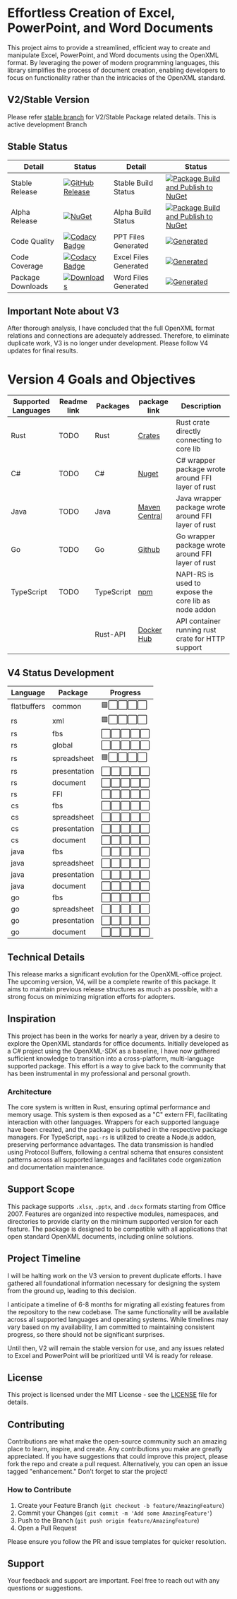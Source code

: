 # Effortless Creation of Excel, PowerPoint, and Word Documents

This project aims to provide a streamlined, efficient way to create and manipulate Excel, PowerPoint, and Word documents using the OpenXML format. By leveraging the power of modern programming languages, this library simplifies the process of document creation, enabling developers to focus on functionality rather than the intricacies of the OpenXML standard.

## V2/Stable Version

Please refer [stable branch](https://github.com/DraviaVemal/OpenXML-Office/tree/stable) for V2/Stable Package related details. This is active development Branch

## Stable Status
| Detail            | Status                                                                                                                                                                                                                                       | Detail                | Status                                                                                                                                                                                                                                            |
| ----------------- | -------------------------------------------------------------------------------------------------------------------------------------------------------------------------------------------------------------------------------------------- | --------------------- | ------------------------------------------------------------------------------------------------------------------------------------------------------------------------------------------------------------------------------------------------- |
| Stable Release    | [![GitHub Release](https://img.shields.io/github/v/release/DraviaVemal/OpenXML-Office?sort=semver&label=Stable%20Release)](https://openxml-office.draviavemal.com/)                                                                          | Stable Build Status   | [![Package Build and Publish to NuGet](https://github.com/DraviaVemal/OpenXMLOffice/actions/workflows/nuget-publish-stable.yml/badge.svg?branch=stable)](https://github.com/DraviaVemal/OpenXMLOffice/actions/workflows/nuget-publish-stable.yml) |
| Alpha Release     | [![NuGet](https://img.shields.io/nuget/vpre/OpenXMLOffice.Presentation.svg)](https://www.nuget.org/packages/OpenXMLOffice.Presentation)                                                                                                      | Alpha Build Status    | [![Package Build and Publish to NuGet](https://github.com/DraviaVemal/OpenXMLOffice/actions/workflows/nuget-publish-alpha.yml/badge.svg?branch=alpha)](https://github.com/DraviaVemal/OpenXMLOffice/actions/workflows/nuget-publish-alpha.yml)    |
| Code Quality      | [![Codacy Badge](https://app.codacy.com/project/badge/Grade/5b420a599805426ab8a990a1a741247a)](https://app.codacy.com/gh/DraviaVemal/OpenXML-Office/dashboard?utm_source=gh&utm_medium=referral&utm_content=&utm_campaign=Badge_grade)       | PPT Files Generated   | [![Generated](https://draviavemal.com/openxml-office/powerpoint-count.svg)](https://openxml-office.draviavemal.com/)                                                                                                                              |
| Code Coverage     | [![Codacy Badge](https://app.codacy.com/project/badge/Coverage/5b420a599805426ab8a990a1a741247a)](https://app.codacy.com/gh/DraviaVemal/OpenXML-Office/dashboard?utm_source=gh&utm_medium=referral&utm_content=&utm_campaign=Badge_coverage) | Excel Files Generated | [![Generated](https://draviavemal.com/openxml-office/excel-count.svg)](https://openxml-office.draviavemal.com/)                                                                                                                                   |
| Package Downloads | [![Downloads](https://img.shields.io/nuget/dt/OpenXMLOffice.Presentation.svg)](https://www.nuget.org/packages/OpenXMLOffice.Presentation)                                                                                                    | Word Files Generated  | [![Generated](https://draviavemal.com/openxml-office/word-count.svg)](https://openxml-office.draviavemal.com/)                                                                                                                                    |

## Important Note about V3

After thorough analysis, I have concluded that the full OpenXML format relations and connections are adequately addressed. Therefore, to eliminate duplicate work, V3 is no longer under development. Please follow V4 updates for final results.

# Version 4 Goals and Objectives

| Supported Languages | Readme link | Packages   | package link                                             | Description                                          |
| ------------------- | ----------- | ---------- | -------------------------------------------------------- | ---------------------------------------------------- |
| Rust                | TODO        | Rust       | [Crates](https://crates.io/)                             | Rust crate directly connecting to core lib           |
| C#                  | TODO        | C#         | [Nuget](https://www.nuget.org/)                          | C# wrapper package wrote around FFI layer of rust    |
| Java                | TODO        | Java       | [Maven Central](https://mvnrepository.com/)              | Java wrapper package wrote around FFI layer of rust  |
| Go                  | TODO        | Go         | [Github](https://github.com/DraviaVemal/OpenXML-Office/) | Go wrapper package wrote around FFI layer of rust    |
| TypeScript          | TODO        | TypeScript | [npm](https://www.npmjs.com/)                            | NAPI-RS is used to expose the core lib as node addon |
|                     |             | Rust-API   | [Docker Hub](https://hub.docker.com/)                    | API container running rust crate for HTTP support    |

## V4 Status Development

| Language    | Package      | Progress |
| ----------- | ------------ | -------- |
| flatbuffers | common       | 🟩⬜⬜⬜⬜    |
| rs          | xml          | 🟩⬜⬜⬜⬜    |
| rs          | fbs          | ⬜⬜⬜⬜⬜    |
| rs          | global       | ⬜⬜⬜⬜⬜    |
| rs          | spreadsheet  | 🟩⬜⬜⬜⬜    |
| rs          | presentation | ⬜⬜⬜⬜⬜    |
| rs          | document     | ⬜⬜⬜⬜⬜    |
| rs          | FFI          | ⬜⬜⬜⬜⬜    |
| cs          | fbs          | ⬜⬜⬜⬜⬜    |
| cs          | spreadsheet  | ⬜⬜⬜⬜⬜    |
| cs          | presentation | ⬜⬜⬜⬜⬜    |
| cs          | document     | ⬜⬜⬜⬜⬜    |
| java        | fbs          | ⬜⬜⬜⬜⬜    |
| java        | spreadsheet  | ⬜⬜⬜⬜⬜    |
| java        | presentation | ⬜⬜⬜⬜⬜    |
| java        | document     | ⬜⬜⬜⬜⬜    |
| go          | fbs          | ⬜⬜⬜⬜⬜    |
| go          | spreadsheet  | ⬜⬜⬜⬜⬜    |
| go          | presentation | ⬜⬜⬜⬜⬜    |
| go          | document     | ⬜⬜⬜⬜⬜    |

## Technical Details

This release marks a significant evolution for the OpenXML-office project. The upcoming version, V4, will be a complete rewrite of this package. It aims to maintain previous release structures as much as possible, with a strong focus on minimizing migration efforts for adopters.

## Inspiration

This project has been in the works for nearly a year, driven by a desire to explore the OpenXML standards for office documents. Initially developed as a C# project using the OpenXML-SDK as a baseline, I have now gathered sufficient knowledge to transition into a cross-platform, multi-language supported package. This effort is a way to give back to the community that has been instrumental in my professional and personal growth.

### Architecture

The core system is written in Rust, ensuring optimal performance and memory usage. This system is then exposed as a "C" extern FFI, facilitating interaction with other languages. Wrappers for each supported language have been created, and the package is published in the respective package managers. For TypeScript, `napi-rs` is utilized to create a Node.js addon, preserving performance advantages. The data transmission is handled using Protocol Buffers, following a central schema that ensures consistent patterns across all supported languages and facilitates code organization and documentation maintenance.

## Support Scope

This package supports `.xlsx`, `.pptx`, and `.docx` formats starting from Office 2007. Features are organized into respective modules, namespaces, and directories to provide clarity on the minimum supported version for each feature. The package is designed to be compatible with all applications that open standard OpenXML documents, including online solutions.

## Project Timeline

I will be halting work on the V3 version to prevent duplicate efforts. I have gathered all foundational information necessary for designing the system from the ground up, leading to this decision. 

I anticipate a timeline of 6-8 months for migrating all existing features from the repository to the new codebase. The same functionality will be available across all supported languages and operating systems. While timelines may vary based on my availability, I am committed to maintaining consistent progress, so there should not be significant surprises.

Until then, V2 will remain the stable version for use, and any issues related to Excel and PowerPoint will be prioritized until V4 is ready for release.

## License

This project is licensed under the MIT License - see the [LICENSE](LICENSE) file for details.

## Contributing

Contributions are what make the open-source community such an amazing place to learn, inspire, and create. Any contributions you make are greatly appreciated. If you have suggestions that could improve this project, please fork the repo and create a pull request. Alternatively, you can open an issue tagged "enhancement." Don’t forget to star the project!

### How to Contribute

1. Create your Feature Branch (`git checkout -b feature/AmazingFeature`)
2. Commit your Changes (`git commit -m 'Add some AmazingFeature'`)
3. Push to the Branch (`git push origin feature/AmazingFeature`)
4. Open a Pull Request 

Please ensure you follow the PR and issue templates for quicker resolution.

## Support

Your feedback and support are important. Feel free to reach out with any questions or suggestions.
